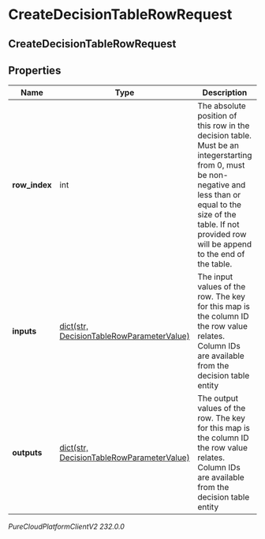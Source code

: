 # CreateDecisionTableRowRequest

## CreateDecisionTableRowRequest

## Properties

|Name | Type | Description | Notes|
|------------ | ------------- | ------------- | -------------|
| **row_index** | int | The absolute position of this row in the decision table. Must be an integerstarting from 0, must be non-negative and less than or equal to the size of the table. If not provided row will be append to the end of the table.  | [optional] |
| **inputs** | [dict(str, DecisionTableRowParameterValue)](DecisionTableRowParameterValue) | The input values of the row. The key for this map is the column ID the row value relates. Column IDs are available from the decision table entity | |
| **outputs** | [dict(str, DecisionTableRowParameterValue)](DecisionTableRowParameterValue) | The output values of the row. The key for this map is the column ID the row value relates. Column IDs are available from the decision table entity | |



_PureCloudPlatformClientV2 232.0.0_
